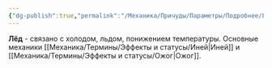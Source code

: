 ```yaml
---
{"dg-publish":true,"permalink":"/Механика/Причуды/Параметры/Подробнее/Группы причуд/Группа - Лёд/","noteIcon":"","created":"2025-08-21T13:47:51.665+03:00","updated":"2025-09-05T14:20:02.506+03:00"}
---
```




**Лёд** - связано с холодом, льдом, понижением температуры. Основные механики [[Механика/Термины/Эффекты и статусы/Иней\|Иней]] и [[Механика/Термины/Эффекты и статусы/Ожог\|Ожог]].
